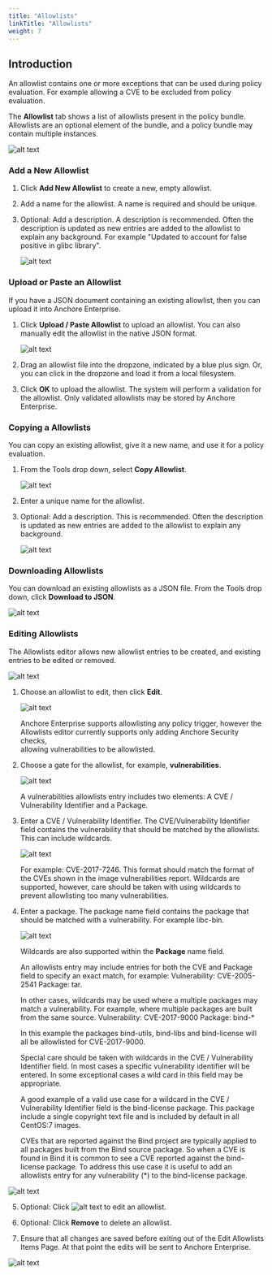 ```yaml
---
title: "Allowlists"
linkTitle: "Allowlists"
weight: 7
---
```


## Introduction

An allowlist contains one or more exceptions that can be used during policy
evaluation. For example allowing a CVE to be excluded from policy evaluation.

The **Allowlist** tab shows a list of allowlists present in the policy bundle.
Allowlists are an optional element of the bundle, and a policy bundle may
contain multiple instances.

![alt text](allowlists-tab.png)

### Add a New Allowlist

1. Click **Add New Allowlist** to create a new, empty allowlist.

2. Add a name for the allowlist. A name is required and should be unique.

3. Optional: Add a description. A description is recommended. Often the
   description is updated as new entries are added to the allowlist to explain
   any background. For example "Updated to account for false positive in glibc
   library".

   ![alt text](create-allowlist.png)

### Upload or Paste an Allowlist

If you have a JSON document containing an existing allowlist, then you can
upload it into Anchore Enterprise.

1. Click **Upload / Paste Allowlist** to upload an allowlist. You can also
   manually edit the allowlist in the native JSON format.

   ![alt text](upload-paste-allowlist.png)

2. Drag an allowlist file into the dropzone, indicated by a blue plus sign. Or,
   you can click in the dropzone and load it from a local filesystem.

3. Click **OK** to upload the allowlist. The system will perform a validation
   for the allowlist. Only validated allowlists may be stored by Anchore
   Enterprise.

### Copying a Allowlists

You can copy an existing allowlist, give it a new name, and use it for a policy
evaluation.

1. From the Tools drop down, select **Copy Allowlist**.

   ![alt text](copy-allowlist.png)

2. Enter a unique name for the allowlist.

3. Optional: Add a description. This is recommended. Often the description is
   updated as new entries are added to the allowlist to explain any background.

   ![alt text](copy-allowlist-name.png)

### Downloading Allowlists

You can download an existing allowlists as a JSON file. From the Tools drop
down, click **Download to JSON**.

![alt text](download-allowlist.png)

### Editing Allowlists

The Allowlists editor allows new allowlist entries to be created, and existing
entries to be edited or removed.

![alt text](edit-allowlists.png)

1. Choose an allowlist to edit, then click **Edit**.

    ![alt text](edit-button-allowlist.png)

    Anchore Enterprise supports allowlisting any policy trigger, however the  
Allowlists editor currently supports only adding Anchore Security checks,  
allowing vulnerabilities to be allowlisted.

4. Choose a gate for the allowlist, for example, **vulnerabilities**.

    ![alt text](edit-allowlist-gate.png)

    A vulnerabilities allowlists entry includes two elements: A CVE / Vulnerability Identifier and a Package.

5. Enter a CVE / Vulnerability Identifier. The CVE/Vulnerability Identifier
    field contains the vulnerability that should be matched by the allowlists.
    This can include wildcards.

    ![alt text](WhitelistCVEInput.jpeg)

    For example: CVE-2017-7246. This format should match the format of the CVEs
shown in the image vulnerabilities report. Wildcards are supported, however,
care should be taken with using wildcards to prevent allowlisting too many 
    vulnerabilities.

6. Enter a package. The package name field contains the package that should be
    matched with a vulnerability. For example libc-bin.

    ![alt text](WhitelistPackageInput.jpeg)

    Wildcards are also supported within the **Package** name field.

    An allowlists entry may include entries for both the CVE and Package field
    to specify an exact match, for example: Vulnerability: CVE-2005-2541
    Package: tar.

    In other cases, wildcards may be used where a multiple packages may match a
    vulnerability. For example, where multiple packages are built from the same
    source. Vulnerability: CVE-2017-9000 Package: bind-\*

    In this example the packages bind-utils, bind-libs and bind-license will all
    be allowlisted for CVE-2017-9000.

    Special care should be taken with wildcards in the CVE / Vulnerability
    Identifier field. In most cases a specific vulnerability identifier will be
    entered. In some exceptional cases a wild card in this field may be
    appropriate.

    A good example of a valid use case for a wildcard in the CVE / Vulnerability
    Identifier field is the bind-license package. This package include a single
    copyright text file and is included by default in all CentOS:7 images.

    CVEs that are reported against the Bind project are typically applied to all
    packages built from the Bind source package. So when a CVE is found in Bind
    it is common to see a CVE reported against the bind-license package. To
    address this use case it is useful to add an allowlists entry for any
    vulnerability (\*) to the bind-license package.

![alt text](edit-allowlist-vulnerabilities-screen.png)

5. Optional: Click ![alt text](describe.jpeg) to edit an allowlist.

6. Optional: Click **Remove** to delete an allowlist.

7. Ensure that all changes are saved before exiting out of the Edit Allowlists
   Items Page. At that point the edits will be sent to Anchore Enterprise.

![alt text](edit-allowlist-vulnerabilities-screen.png)
